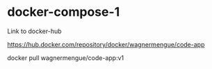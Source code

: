 # docker-compose-1

Link to docker-hub

https://hub.docker.com/repository/docker/wagnermengue/code-app

docker pull wagnermengue/code-app:v1
